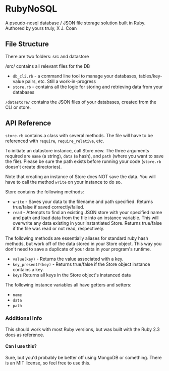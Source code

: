 # RubyNoSQL
A pseudo-nosql database / JSON file storage solution built in Ruby.
Authored by yours truly, X J. Coan

## File Structure
There are two folders: src and datastore

/src/ contains all relevant files for the DB
* `db_cli.rb` - a command line tool to manage your databases, tables/key-value pairs, etc.  Still a work-in-progress
* `store.rb` - contains all the logic for storing and retrieving data from your databases

`/datastore/` contains the JSON files of your databases, created from the CLI or store.

## API Reference
`store.rb` contains a class with several methods.  The file will have to be referenced with `require`, `require_relative`, etc.

To initiate an datastore instance, call Store.new.  The three arguments required are `name` (a string), `data` (a hash), and `path` (where you want to save the file).  Please be sure the path exists before running your code (`store.rb` doesn't create directories).

Note that creating an instance of Store does NOT save the data.  You will have to call the method `write` on your instance to do so.

Store contains the following methods:
* `write` - Saves your data to the filename and path specified. Returns true/false if saved correctly/failed.
* `read` - Attempts to find an existing JSON store with your specified name and path and load data from the file into an instance variable.  This will overwrite any data existing in your instantiated Store.  Returns true/false if the file was read or not read, respectively.

The following methods are essentially aliases for standard ruby hash methods, but work off of the data stored in your Store object. This way you don't need to save a duplicate of your data in your program's runtime.
* `value(key)` - Returns the value associated with a key.
* `key_present?(key)` - Returns true/false if the Store object instance contains a key.
* `keys` Returns all keys in the Store object's instanced data

The following instance variables all have getters and setters:
* `name`
* `data`
* `path`

### Additional Info
This should work with most Ruby versions, but was built with the Ruby 2.3 docs as reference.

#### Can I use this?
Sure, but you'd probably be better off using MongoDB or something.
There is an MIT license, so feel free to use this.
